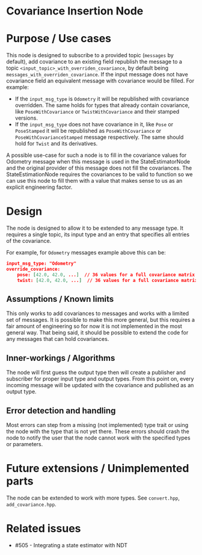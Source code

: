 Covariance Insertion Node
===========

# Purpose / Use cases
<!-- Required -->
<!-- Things to consider:
    - Why did we implement this feature? -->

This node is designed to subscribe to a provided topic (`messages` by default), add covariance to an existing field republish the message to a topic `<input_topic>_with_overriden_covariance`, by default being `messages_with_overriden_covariance`. If the input message does not have covariance field an equivalent message with covariance would be filled. For example:
- If the `input_msg_type` is `Odometry` it will be republished with covariance overridden. The same holds for types that already contain covariance, like `PoseWithCovariance` or `TwistWithCovariance` and their stamped versions.
- If the `input_msg_type` does not have covariance in it, like `Pose` or `PoseStamped` it will be republished as `PoseWithCovariance` or `PoseWithCovarianceStamped` message respectively. The same should hold for `Twist` and its derivatives.

A possible use-case for such a node is to fill in the covariance values for Odometry message when this message is used in the StateEstimatorNode and the original provider of this message does not fill the covariances. The StateEstimationNode requires the covariances to be valid to function so we can use this node to fill them with a value that makes sense to us as an explicit engineering factor.


# Design
<!-- Required -->
<!-- Things to consider:
    - How does it work? -->

The node is designed to allow it to be extended to any message type. It requires a single topic, its input type and an entry that specifies all entries of the covariance.

For example, for `Odometry` messages example above this can be:

```json
input_msg_type: "Odometry"
override_covariance: 
    pose: [42.0, 42.0, ...]  // 36 values for a full covariance matrix
    twist: [42.0, 42.0, ...]  // 36 values for a full covariance matrix
```

## Assumptions / Known limits
<!-- Required -->
This only works to add covariances to messages and works with a limited set of messages. It is possible to make this more general, but this requires a fair amount of engineering so for now it is not implemented in the most general way. That being said, it should be possible to extend the code for any messages that can hold covariances.

## Inner-workings / Algorithms
<!-- If applicable -->
The node will first guess the output type then will create a publisher and subscriber for proper input type and output types. From this point on, every incoming message will be updated with the covariance and published as an output type.

## Error detection and handling
<!-- Required -->
Most errors can step from a missing (not implemented) type trait or using the node with the type that is not yet there. These errors should crash the node to notify the user that the node cannot work with the specified types or parameters.

# Future extensions / Unimplemented parts
<!-- Optional -->
The node can be extended to work with more types. See `convert.hpp`, `add_covariance.hpp`.

# Related issues
- #505 - Integrating a state estimator with NDT
